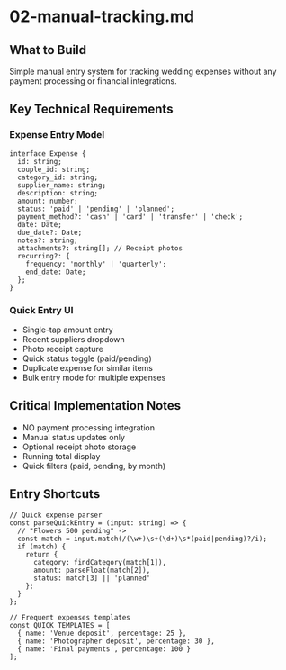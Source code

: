 # 02-manual-tracking.md

## What to Build

Simple manual entry system for tracking wedding expenses without any payment processing or financial integrations.

## Key Technical Requirements

### Expense Entry Model

```
interface Expense {
  id: string;
  couple_id: string;
  category_id: string;
  supplier_name: string;
  description: string;
  amount: number;
  status: 'paid' | 'pending' | 'planned';
  payment_method?: 'cash' | 'card' | 'transfer' | 'check';
  date: Date;
  due_date?: Date;
  notes?: string;
  attachments?: string[]; // Receipt photos
  recurring?: {
    frequency: 'monthly' | 'quarterly';
    end_date: Date;
  };
}
```

### Quick Entry UI

- Single-tap amount entry
- Recent suppliers dropdown
- Photo receipt capture
- Quick status toggle (paid/pending)
- Duplicate expense for similar items
- Bulk entry mode for multiple expenses

## Critical Implementation Notes

- NO payment processing integration
- Manual status updates only
- Optional receipt photo storage
- Running total display
- Quick filters (paid, pending, by month)

## Entry Shortcuts

```
// Quick expense parser
const parseQuickEntry = (input: string) => {
  // "Flowers 500 pending" -> 
  const match = input.match(/(\w+)\s+(\d+)\s*(paid|pending)?/i);
  if (match) {
    return {
      category: findCategory(match[1]),
      amount: parseFloat(match[2]),
      status: match[3] || 'planned'
    };
  }
};

// Frequent expenses templates
const QUICK_TEMPLATES = [
  { name: 'Venue deposit', percentage: 25 },
  { name: 'Photographer deposit', percentage: 30 },
  { name: 'Final payments', percentage: 100 }
];
```